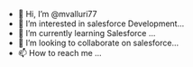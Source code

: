 - 👋 Hi, I’m @mvalluri77
- 👀 I’m interested in salesforce Development...
- 🌱 I’m currently learning Salesforce ...
- 💞️ I’m looking to collaborate on salesforce...
- 📫 How to reach me ...

<!---
mvalluri77/mvalluri77 is a ✨ special ✨ repository because its `README.md` (this file) appears on your GitHub profile.
You can click the Preview link to take a look at your changes.
--->

